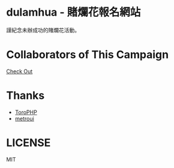 dulamhua - 賭爛花報名網站
===
謹紀念未辦成功的賭爛花活動。

Collaborators of This Campaign
===
[Check Out](http://dulamhua.lockys.net23.net/contact)

Thanks
===
- [ToroPHP](https://github.com/anandkunal/ToroPHP)
- [metroui](metroui.org.ua)

LICENSE
===
MIT
